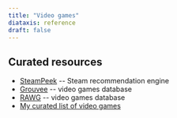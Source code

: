 ```yaml
---
title: "Video games"
diataxis: reference
draft: false
---
```


## Curated resources

- [SteamPeek](https://steampeek.hu/) -- Steam recommendation engine
- [Grouvee](https://www.grouvee.com/) -- video games database
- [RAWG](https://rawg.io) -- video games database
- [My curated list of video games](https://datasets-k0ral.herokuapp.com/entertainment/video-games)
